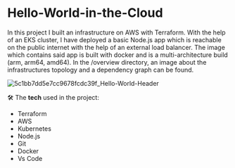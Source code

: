# Hello-World-in-the-Cloud

In this project I built an infrastructure on AWS with Terraform. With the help of an EKS cluster, I have deployed a basic Node.js app which is reachable on the public internet with the help of an external load balancer. The image which contains said app is built with docker and is a multi-architecture build (arm, arm64, amd64). In the /overview directory, an image about the infrastructures topology and a dependency graph can be found.

![5c1bb7dd5e7cc9678fcdc39f_Hello-World-Header](https://github.com/BalintGeri/Hello-World-in-the-Cloud/assets/109275872/58b1196a-3a9c-4c49-afa4-03a804869152)

🛠️ The **tech** used in the project:

* Terraform
* AWS
* Kubernetes
* Node.js
* Git
* Docker
* Vs Code

